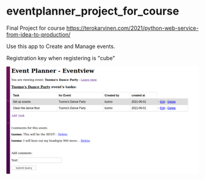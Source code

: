 # eventplanner_project_for_course
Final Project for course https://terokarvinen.com/2021/python-web-service-from-idea-to-production/

Use this app to Create and Manage events.

Registration key when registering is "cube"

![alt text](./Screenshot.png)

